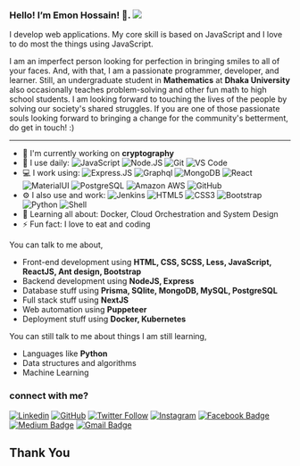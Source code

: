 ### Hello! I’m Emon Hossain! 👋.  ![](https://pronoun.cyou/x/y?subject=He&object=Him&height=20)

I develop web applications. My core skill is based on JavaScript and I love to do most the things using JavaScript.

I am an imperfect person looking for perfection in bringing smiles to all of your faces. And, with that, I am a passionate programmer, developer, and learner. Still, an undergraduate student in **Mathematics** at **Dhaka University** also occasionally teaches problem-solving and other fun math to high school students.
I am looking forward to touching the lives of the people by solving our society's shared struggles. If you are one of those passionate souls looking forward to bringing a change for the community's betterment, do get in touch! :)

<!-- ![Github Stats](https://github-readme-stats.vercel.app/api?username=emonhossainraihan&show_icons=true&title_color=fff&icon_color=79ff97&text_color=9f9f9f&bg_color=151515)

![Top Language](https://github-readme-stats.vercel.app/api/top-langs/?username=emonhossainraihan&layout=compact) -->

*************

- 🏢 I'm currently working on **cryptography**
- 🚀 I use daily:
  ![JavaScript](https://img.shields.io/badge/-JavaScript-black?style=plastic&logo=javascript)
  ![Node.JS](https://img.shields.io/badge/-Node.JS-black?style=plastic&logo=Node.js) 
  ![Git](https://img.shields.io/badge/-Git-black?style=plastic&logo=git)
  ![VS Code](https://img.shields.io/badge/-VS%20Code-007ACC?style=plastic&logo=visual-studio-code)
- 💻 I work using:
  ![Express.JS](https://img.shields.io/badge/-Express.JS-c7b198?style=plastic&logo=Express.JS) 
  ![Graphql](https://img.shields.io/badge/-Graphql-E10098?style=plastic&logo=Graphql)
  ![MongoDB](https://img.shields.io/badge/-MongoDB-black?style=plastic&logo=mongodb)
  ![React](https://img.shields.io/badge/-React-3b2e5a?style=plastic&logo=react)
  ![MaterialUI](https://img.shields.io/badge/-MatrialUI-0081CB?style=plastic&logo=material-UI)
  ![PostgreSQL](https://img.shields.io/badge/-PostgreSQL-336791?style=plastic&logo=postgresql)
  ![Amazon AWS](https://img.shields.io/badge/Amazon%20AWS-232F3E?style=plastic&logo=amazon-aws)
  ![GitHub](https://img.shields.io/badge/-GitHub-181717?style=plastic&logo=github)
- ⚙️ I also use and work: 
  ![Jenkins](https://img.shields.io/badge/-Jenkins-black?style=plastic&logo=Jenkins)
  ![HTML5](https://img.shields.io/badge/-HTML5-E34F26?style=plastic&logo=html5&logoColor=white)
  ![CSS3](https://img.shields.io/badge/-CSS3-1572B6?style=plastic&logo=css3)
  ![Bootstrap](https://img.shields.io/badge/-Bootstrap-563D7C?style=plastic&logo=bootstrap)
  ![Python](https://img.shields.io/badge/-Python-8fcfd1?style=plastic&logo=Python)
  ![Shell](https://img.shields.io/badge/-Shell-blasck?style=plastic&logo=Shell)
- 🌱 Learning all about: Docker, Cloud Orchestration and System Design
- ⚡️ Fun fact: I love to eat and coding

<!-- ![Profile views](https://gpvc.arturio.dev/emonhossainraihan) -->

You can talk to me about,
- Front-end development using **HTML, CSS, SCSS, Less, JavaScript, ReactJS, Ant design, Bootstrap**
- Backend development using **NodeJS, Express**
- Database stuff using **Prisma, SQlite, MongoDB, MySQL, PostgreSQL**
- Full stack stuff using **NextJS**
- Web automation using **Puppeteer**
- Deployment stuff using **Docker, Kubernetes**

You can still talk to me about things I am still learning,
- Languages like **Python**
- Data structures and algorithms
- Machine Learning

### connect with me?

[![Linkedin](https://img.shields.io/badge/-emonhossainraihan-blue?style=flat-square&logo=Linkedin&logoColor=white&link=https://www.linkedin.com/in/emonhossainraihan/)](https://www.linkedin.com/in/emonhossainraihan/)
[![GitHub](https://img.shields.io/github/followers/emonhossainraihan?label=follow&style=social)](https://github.com/emonhossainraihan)
[![Twitter Follow](https://img.shields.io/twitter/follow/emonhossain_dev?style=social)](https://twitter.com/emonhossain_dev)
[![Instagram](https://img.shields.io/badge/emonhossainraihan-%23E4405F.svg?&style=flat-square&logo=instagram&logoColor=white&link=https://www.instagram.com/emonhossainraihan/)](https://www.instagram.com/emonhossainraihan/)
[![Facebook Badge](https://img.shields.io/badge/-emonhossainraihan-blue?style=flat-square&logo=Facebook&logoColor=white&link=https://www.facebook.com/emonhossainraihan/)](https://www.facebook.com/emonhossainraihan/)
[![Medium Badge](https://img.shields.io/badge/-@emonhossainraihan-black?style=flat-square&labelColor=000000&logo=Medium&link=https://medium.com/@emonhossainraihan/)](https://medium.com/@emonhossainraihan)
[![Gmail Badge](https://img.shields.io/badge/-mdemon7475@gmail.com-c14438?style=plastic&logo=Gmail&logoColor=white&link=mailto:mdemon7475@gmail.com)](mailto:mdemon7475@gmail.com)

## Thank You
